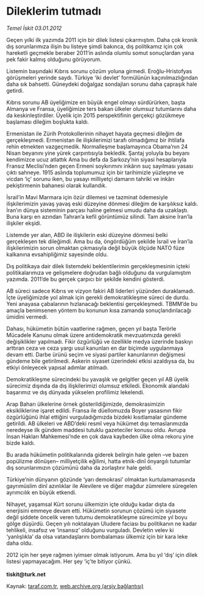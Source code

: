 # Dileklerim tutmadı

*Temel İskit 03.01.2012*

<div class="yazi"><p>Geçen yılki ilk yazımda 2011 için bir dilek listesi çıkarmıştım. Daha çok kronik dış sorunlarımıza ilişin bu listeye şimdi bakınca, dış politikamız için çok hareketli geçmekle beraber 2011’in aslında olumlu somut sonuçlardan yana pek fakir kalmış olduğunu görüyorum.</p>
<p>Listemin başındaki Kıbrıs sorunu çözüm yoluna girmedi. Eroğlu-Hristofyas görüşmeleri yerinde saydı. Türkiye ‘iki devlet’ formülünün kaçınılmazlığından daha sık bahsetti. Güneydeki doğalgaz sondajları sorunu daha çapraşık hale getirdi. </p>
<p>Kıbrıs sorunu AB üyeliğimize en büyük engel olmayı sürdürürken, başta Almanya ve Fransa, üyeliğimize ters bakan ülkeler olumsuz tutumlarını daha da keskinleştirdiler. Üyelik için 2015 perspektifinin gerçekçi gözükmeye başlaması dileğim boşlukta kaldı.</p>
<p>Ermenistan ile Zürih Protokollerinin nihayet hayata geçmesi dileğim de gerçekleşmedi. Ermenistan ile ilişkilerimizi tarafı olmadığımız bir ihtilafa rehin etmekten vazgeçmedik. Normalleşme başlamayınca Obama’nın 24 Nisan beyanını yine yürek çarpıntısıyla bekledik. Şantaj yoluyla bu beyanı kendimizce ucuz atlattık Ama bu defa da Sarkozy’nin siyasi hesaplarıyla Fransız Meclisi’nden geçen Ermeni soykırımını inkârın suç sayılması yasası çıktı sahneye. 1915 aslında toplumumuz için bir tarihimizle yüzleşme ve vicdan ‘iç’ sorunu iken, bu yasayı milliyetçi damarın tahriki ve inkârı pekiştirmenin bahanesi olarak kullandık.</p>
<p>İsrail’in Mavi Marmara için özür dilemesi ve tazminat ödemesiyle ilişkilerimizin yavaş yavaş eski düzeyine dönmesi dileğim de karşılıksız kaldı. İran’ın dünya sisteminin parçası haline gelmesi umudu daha da uzaklaştı. Buna karşı en azından Tahran’a kefil görüntümüz silindi. Tam aksine İran’la ilişkiler ekşidi.</p>
<p>Listemde yer alan, ABD ile ilişkilerin eski düzeyine dönmesi belki gerçekleşen tek dileğimdi. Ama bu da, öngördüğüm şekilde İsrail ve İran’la ilişkilerimizin sorun olmaktan çıkmasıyla değil büyük ölçüde NATO füze kalkanına evsahipliğimiz sayesinde oldu.</p>
<p>Dış politikaya dair dilek listemdeki beklentilerimin gerçekleşmesinin içteki politikalarımıza ve gelişmelere doğrudan bağlı olduğunu da vurgulamıştım yazımda. 2011’de bu gerçek çarpıcı bir şekilde kendini gösterdi.</p>
<p>AB süreci sadece Kıbrıs ve vizyon fakiri AB liderleri yüzünden duraklamadı. İçte üyeliğimizde yol almak için gerekli demokratikleşme süreci de durdu. Yeni anayasa çabalarının hızlanacağı beklentisi gerçekleşmedi. TBMM’de bu amaçla benimsenen yöntem bu konunun kısa zamanda sonuçlandırılacağı ümidini vermedi.</p>
<p>Dahası, hükümetin bütün vaatlerine rağmen, geçen yıl başta Terörle Mücadele Kanunu olmak üzere antidemokratik mevzuatımızda gerekli değişiklikler yapılmadı. Fikir özgürlüğü ve özellikle medya üzerinde baskıyı arttıran ceza ve ceza yargı usul kanunları en dar biçimde uygulanmaya devam etti. Darbe ürünü seçim ve siyasi partiler kanunlarının değişmesi gündeme bile getirilmedi. Askerin siyaset üzerindeki etkisi azaldıysa da, bu etkiyi önleyecek yapısal adımlar atılmadı.</p>
<p>Demokratikleşme sürecindeki bu yavaşlık ve gelgitler geçen yıl AB üyelik sürecimiz dışında da dış ilişkilerimizi olumsuz etkiledi. Ekonomik alandaki başarımız ve dış dünyada yükselen profilimiz lekelendi. </p>
<p>Arap Baharı ülkelerine örnek gösterildiğimizde, demokrasimizin eksikliklerine işaret edildi. Fransa ile düellomuzda Boyer yasasının fikir özgürlüğünü ihlal ettiğini vurguladığımızda bizdeki kısıtlamalar gündeme getirildi. AB ülkeleri ve ABD’deki resmî veya hükümet dışı temaslarımızda neredeyse ilk gündem maddesi tutuklu gazeteciler konusu oldu. Avrupa İnsan Hakları Mahkemesi’nde en çok dava kaybeden ülke olma rekoru yine bizde kaldı.</p>
<p>Bu arada hükümetin politikalarında giderek belirgin hale gelen –ve bazen popülizme dönüşen– milliyetçilik eğilimi, hatta etnik-dinî önyargılı tutumlar dış sorunlarımızın çözümünü daha da zorlaştırır hale geldi.</p>
<p>Türkiye’nin dünyanın gözünde ‘yarı demokrasi’ olmaktan kurtulamamasında gayrımüslim dinî azınlıklar ile Alevilere ve diğer mağdur zümrelere süregelen ayrımcılık en büyük etkendi.</p>
<p>Nihayet, yaşamsal Kürt sorunu ülkemizin içte olduğu kadar dışta da enerjisini emmeye devam etti. Hükümetin sorunun çözümü için siyasete değil şiddete öncelik veren tutumu demokratikleşme sürecimize yıl boyu gölge düşürdü. Geçen yılı noktalayan Uludere faciası bu politikanın ne kadar tehlikeli, insafsız ve ‘insansız’ olduğunu vurguladı. Devletin velev ki ‘yanlışlıkla’ da olsa vatandaşlarını bombalaması ülkemiz için bir kara leke daha oldu.</p>
<p>2012 için her şeye rağmen iyimser olmak istiyorum. Ama bu yıl ‘dış’ için dilek listesi yapmayacağım. Her şey ‘iç’te bitiyor çünkü. <br/><br/><b>tiskit@turk.net</b></p>
</div>

Kaynak: [taraf.com.tr](http://www.taraf.com.tr/temel-iskit/makale-dileklerim-tutmadi.htm), [web.archive.org (arşiv bağlantısı)](http://web.archive.org/web/20131107125614/http://www.taraf.com.tr/temel-iskit/makale-dileklerim-tutmadi.htm)
